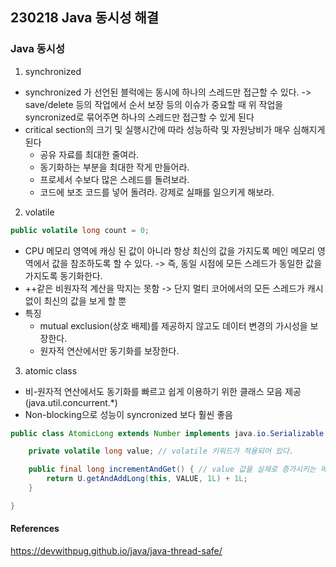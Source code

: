 ## 230218 Java 동시성 해결

### Java 동시성

1. synchronized

- synchronized 가 선언된 블럭에는 동시에 하나의 스레드만 접근할 수 있다.
  -> save/delete 등의 작업에서 순서 보장 등의 이슈가 중요할 때 위 작업을 syncronized로 묶어주면 하나의 스레드만 접근할 수 있게 된다
- critical section의 크기 및 실행시간에 따라 성능하락 및 자원낭비가 매우 심해지게 된다
  - 공유 자료를 최대한 줄여라.
  - 동기화하는 부분을 최대한 작게 만들어라.
  - 프로세서 수보다 많은 스레드를 돌려보라.
  - 코드에 보조 코드를 넣어 돌려라. 강제로 실패를 일으키게 해보라.

2. volatile

```java
public volatile long count = 0;
```

- CPU 메모리 영역에 캐싱 된 값이 아니라 항상 최신의 값을 가지도록 메인 메모리 영역에서 값을 참조하도록 할 수 있다.
  -> 즉, 동일 시점에 모든 스레드가 동일한 값을 가지도록 동기화한다.
- ++같은 비원자적 계산을 막지는 못함
  -> 단지 멀티 코어에서의 모든 스레드가 캐시 없이 최신의 값을 보게 할 뿐
- 특징
  - mutual exclusion(상호 배제)를 제공하지 않고도 데이터 변경의 가시성을 보장한다.
  - 원자적 연산에서만 동기화를 보장한다.

3. atomic class

- 비-원자적 연산에서도 동기화를 빠르고 쉽게 이용하기 위한 클래스 모음 제공(java.util.concurrent.\*)
- Non-blocking으로 성능이 syncronized 보다 훨씬 좋음

```java
public class AtomicLong extends Number implements java.io.Serializable {

    private volatile long value; // volatile 키워드가 적용되어 있다.

    public final long incrementAndGet() { // value 값을 실제로 증가시키는 메서드
        return U.getAndAddLong(this, VALUE, 1L) + 1L;
    }

}
```

#### References

https://devwithpug.github.io/java/java-thread-safe/
